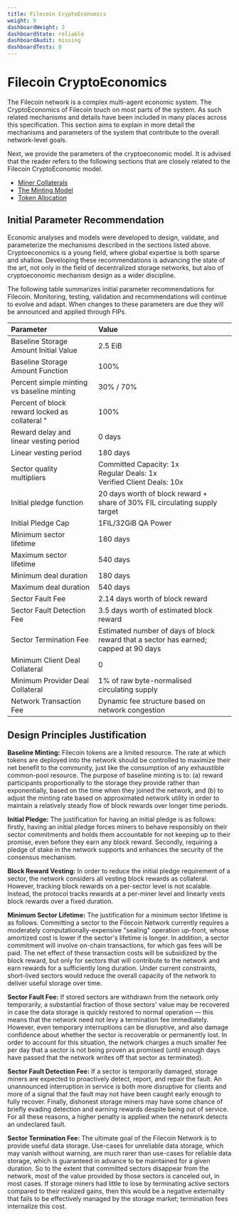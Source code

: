 ```yaml
---
title: Filecoin CryptoEconomics
weight: 9
dashboardWeight: 2
dashboardState: reliable
dashboardAudit: missing
dashboardTests: 0
---
```


# Filecoin CryptoEconomics

The Filecoin network is a complex multi-agent economic system. The CryptoEconomics of Filecoin touch on most parts of the system. As such related mechanisms and details have been included in many places across this specification. This section aims to explain in more detail the mechanisms and parameters of the system that contribute to the overall network-level goals.

Next, we provide the parameters of the cryptoeconomic model. It is advised that the reader refers to the following sections that are closely related to the Filecoin CryptoEconomic model.

- [Miner Collaterals](miner_collaterals)
- [The Minting Model](filecoin_token#minting_model)
- [Token Allocation](filecoin_token#token_allocation)

## Initial Parameter Recommendation

Economic analyses and models were developed to design, validate, and parameterize the mechanisms described in the sections listed above. Cryptoeconomics is a young field, where global expertise is both sparse and shallow. Developing these recommendations is advancing the state of the art, not only in the field of decentralized storage networks, but also of cryptoeconomic mechanism design as a wider discipline.

The following table summarizes initial parameter recommendations for Filecoin. Monitoring, testing, validation and recommendations will continue to evolve and adapt. When changes to these parameters are due they will be announced and applied through FIPs.


| **Parameter**  | **Value**   |
| :------------- | :---------- |
| Baseline Storage Amount Initial Value | 2.5 EiB | 
| Baseline Storage Amount Function  | 100% |
| Percent simple minting vs baseline minting | 30% / 70% |
| Percent of block reward locked as collateral " | 100% |
| Reward delay and linear vesting period | 0 days |
| Linear vesting period | 180 days |
| Sector quality multipliers | Committed Capacity: 1x <br> Regular Deals: 1x <br> Verified Client Deals: 10x |
| Initial pledge function | 20 days worth of block reward + <br> share of 30% FIL circulating supply target | 
| Initial Pledge Cap | 1FIL/32GiB QA Power |
| Minimum sector lifetime | 180 days |
| Maximum sector lifetime | 540 days |
| Minimum deal duration | 180 days |
| Maximum deal duration | 540 days |
| Sector Fault Fee | 2.14 days worth of block reward|
| Sector Fault Detection Fee | 3.5 days worth of estimated block reward |
| Sector Termination Fee | Estimated number of days of block reward that a sector has earned; capped at 90 days |
| Minimum Client Deal Collateral | 0 |
| Minimum Provider Deal Collateral | 1% of raw byte-normalised circulating supply |
| Network Transaction Fee | Dynamic fee structure based on network congestion |


## Design Principles Justification

**Baseline Minting:** Filecoin tokens are a limited resource. The rate at which tokens are deployed into the network should be controlled to maximize their net benefit to the community, just like the consumption of any exhaustible common-pool resource. The purpose of baseline minting is to: (a) reward participants proportionally to the storage they provide rather than exponentially, based on the time when they joined the network, and (b) to adjust the minting rate based on approximated network utility in order to maintain a relatively steady flow of block rewards over longer time periods.

**Initial Pledge:** The justification for having an initial pledge is as follows: firstly, having an initial pledge forces miners to behave responsibly on their sector commitments and holds them accountable for not keeping up to their promise, even before they earn any block reward. Secondly, requiring a pledge of stake in the network supports and enhances the security of the consensus mechanism.

**Block Reward Vesting:** In order to reduce the initial pledge requirement of a sector, the network considers all vesting block rewards as collateral. However, tracking block rewards on a per-sector level is not scalable. Instead, the protocol tracks rewards at a per-miner level and linearly vests block rewards over a fixed duration.

**Minimum Sector Lifetime:** The justification for a minimum sector lifetime is as follows. Committing a sector to the Filecoin Network currently requires a moderately computationally-expensive "sealing" operation up-front, whose amortized cost is lower if the sector's lifetime is longer. In addition, a sector commitment will involve on-chain transactions, for which gas fees will be paid. The net effect of these transaction costs will be subsidized by the block reward, but only for sectors that will contribute to the network and earn rewards for a sufficiently long duration. Under current constraints, short-lived sectors would reduce the overall capacity of the network to deliver useful storage over time.

**Sector Fault Fee:** If stored sectors are withdrawn from the network only temporarily, a substantial fraction of those sectors' value may be recovered in case the data storage is quickly restored to normal operation — this means that the network need not levy a termination fee immediately. However, even temporary interruptions can be disruptive, and also damage confidence about whether the sector is recoverable or permanently lost. In order to account for this situation, the network charges a much smaller fee per day that a sector is not being proven as promised (until enough days have passed that the network writes off that sector as terminated).

**Sector Fault Detection Fee:** If a sector is temporarily damaged, storage miners are expected to proactively detect, report, and repair the fault. An unannounced interruption in service is both more disruptive for clients and more of a signal that the fault may not have been caught early enough to fully recover. Finally, dishonest storage miners may have some chance of briefly evading detection and earning rewards despite being out of service. For all these reasons, a higher penalty is applied when the network detects an undeclared fault.

**Sector Termination Fee:** The ultimate goal of the Filecoin Network is to provide useful data storage. Use-cases for unreliable data storage, which may vanish without warning, are much rarer than use-cases for reliable data storage, which is guaranteed in advance to be maintained for a given duration. So to the extent that committed sectors disappear from the network, most of the value provided by those sectors is canceled out, in most cases. If storage miners had little to lose by terminating active sectors compared to their realized gains, then this would be a negative externality that fails to be effectively managed by the storage market; termination fees internalize this cost.
